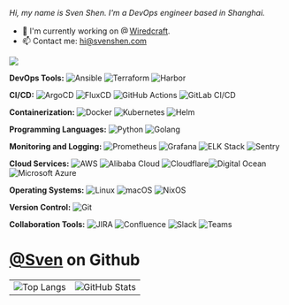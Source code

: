 <!-- [![Typing SVG](https://readme-typing-svg.demolab.com?font=Fira+Code&size=26&duration=2000&pause=3000&color=31F777&background=FF35A300&width=435&lines=Hello+World%2C+I'm+Sven!;Welcome+to+my+environment+%3AD)](https://git.io/typing-svg) -->

<p>
  <i>
  Hi, my name is Sven Shen. I'm a DevOps engineer based in Shanghai.
  </i>
</p>
<ul>
  <li> 🔭 I'm currently working on <a href="https://github.com/Wiredcraft"><img src="https://avatars.githubusercontent.com/u/496772?s=64&amp;v=4" alt="@Wiredcraft" size="16" height="16" width="16" data-view-component="true" class="avatar">Wiredcraft</a>.</li>
<!--   <li>🌱 I am currently learning AIOps and <a href="https://nixos.org/"><img itemprop="image" class="avatar flex-shrink-0 mb-3 mr-3 mb-md-0 mr-md-4" src="https://avatars.githubusercontent.com/u/487568?s=200&amp;v=4" width="16" height="16" alt="@NixOS">NixOS</a>.</li> -->
  <li>📫 Contact me: <a href="mailto:hi@svenshen.com">hi@svenshen.com</a></li>
</ul>



<img src="https://img.shields.io/badge/Technologies%20and%20Tools-8A2BE2">

**DevOps Tools:** ![Ansible](https://img.shields.io/badge/-Ansible-EE0000?style=flat-square&logo=ansible&logoColor=white) ![Terraform](https://img.shields.io/badge/-Terraform-7B42BC?style=flat-square&logo=terraform&logoColor=white) ![Harbor](https://img.shields.io/badge/-Harbor-3E8EDE?style=flat-square&logo=harbor&logoColor=white) 

**CI/CD:** ![ArgoCD](https://img.shields.io/badge/-ArgoCD-0E6F69?style=flat-square&logo=Argo&logoColor=white) ![FluxCD](https://img.shields.io/badge/-FluxCD-00BFFF?style=flat-square&logo=flux&logoColor=white) ![GitHub Actions](https://img.shields.io/badge/-GitHub%20Actions-2088FF?style=flat-square&logo=githubactions&logoColor=white) ![GitLab CI/CD](https://img.shields.io/badge/-GitLab%20CI/CD-FCA121?style=flat-square&logo=gitlab&logoColor=white)

**Containerization:** ![Docker](https://img.shields.io/badge/-Docker-2496ED?style=flat-square&logo=Docker&logoColor=white) ![Kubernetes](https://img.shields.io/badge/-Kubernetes-326CE5?style=flat-square&logo=Kubernetes&logoColor=white) ![Helm](https://img.shields.io/badge/-Helm-0F1689?style=flat-square&logo=helm&logoColor=white)

**Programming Languages:** ![Python](https://img.shields.io/badge/-Python-3776AB?style=flat-square&logo=Python&logoColor=white) ![Golang](https://img.shields.io/badge/-Golang-00ADD8?style=flat-square&logo=go&logoColor=white)

**Monitoring and Logging:** ![Prometheus](https://img.shields.io/badge/-Prometheus-E6522C?style=flat-square&logo=prometheus&logoColor=white) ![Grafana](https://img.shields.io/badge/-Grafana-F46800?style=flat-square&logo=grafana&logoColor=white) ![ELK Stack](https://img.shields.io/badge/-ELK%20Stack-005571?style=flat-square&logo=elasticsearch&logoColor=white) ![Sentry](https://img.shields.io/badge/-Sentry-362D59?style=flat-square&logo=sentry&logoColor=white)

**Cloud Services:** ![AWS](https://img.shields.io/badge/AWS-%23FF9900.svg?logo=amazon-web-services&logoColor=white)  ![Alibaba Cloud](https://img.shields.io/badge/-Alibaba%20Cloud-FF3C00?style=flat-square&logo=alibabacloud&logoColor=white) ![Cloudflare](https://img.shields.io/badge/Cloudflare-F38020?logo=Cloudflare&logoColor=white)![Digital Ocean](https://img.shields.io/badge/-Digital%20Ocean-007ADC?style=flat-square&logo=digitalocean&logoColor=white)![Microsoft Azure](https://custom-icon-badges.demolab.com/badge/Microsoft%20Azure-0089D6?logo=msazure&logoColor=white)

**Operating Systems:** ![Linux](https://img.shields.io/badge/-Linux-FCC624?style=flat-square&logo=linux&logoColor=black) ![macOS](https://img.shields.io/badge/macOS-000000?logo=apple&logoColor=F0F0F0) ![NixOS](https://img.shields.io/badge/-NixOS-FFFFFF?style=flat-square&logo=NixOS&logoColor=blue)

**Version Control:** ![Git](https://img.shields.io/badge/-Git-F05032?style=flat-square&logo=git&logoColor=white)

**Collaboration Tools:** ![JIRA](https://img.shields.io/badge/-JIRA-0052CC?style=flat-square&logo=jira&logoColor=white) ![Confluence](https://img.shields.io/badge/-Confluence-172B4D?style=flat-square&logo=confluence&logoColor=white) ![Slack](https://img.shields.io/badge/-Slack-4A154B?style=flat-square&logo=slack&logoColor=white) ![Teams](https://img.shields.io/badge/-Teams-6264A7?style=flat-square&logo=msteams&logoColor=white)





# [@Sven](https://github.com/sven0219) on Github 
<table>
  <tr>
    <td><img src="https://github-readme-stats.vercel.app/api/top-langs/?username=sven0219&layout=compact&theme=tokyonight" alt="Top Langs" /></td>
    <td><img src="https://github-readme-stats.vercel.app/api?username=sven0219&show_icons=true&theme=tokyonight" alt="GitHub Stats" /></td>
  </tr>
</table>

